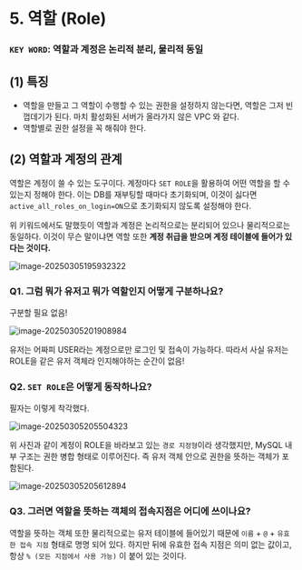 # 5. 역할 (Role)

### `KEY WORD`: 역할과 계정은 논리적 분리, 물리적 동일

## (1) 특징

- 역할을 만들고 그 역할이 수행할 수 있는 권한을 설정하지 않는다면, 역할은 그저 빈 껍데기가 된다. 마치 활성화된 서버가 올라가지 않은 VPC 와 같다.
- 역할별로 권한 설정을 꼭 해줘야 한다.

## (2) 역할과 계정의 관계

역할은 계정이 쓸 수 있는 도구이다. 
계정마다 `SET ROLE`을 활용하여 어떤 역할을 할 수 있는지 정해야 한다. 이는 DB를 재부팅할 때마다 초기화되며, 이것이 싫다면 `active_all_roles_on_login=ON`으로 초기화되지 않도록 설정해야 한다. 

  위 키워드에서도 말했듯이 역할과 계정은 논리적으로는 분리되어 있으나 물리적으로는 동일하다. 이것이 무슨 말이냐면 역할 또한 **계정 취급을 받으며 계정 테이블에 들어가 있다는 것이다.**

![image-20250305195932322](https://github.com/user-attachments/assets/49bc27ff-0dbb-4887-b4bc-dcf963dc7ec3)

### Q1. 그럼 뭐가 유저고 뭐가 역할인지 어떻게 구분하나요? 

구분할 필요 없음! 

![image-20250305201908984](https://github.com/user-attachments/assets/fff5f70b-d3f3-43de-a3c9-74c353705b82)

유저는 어짜피 USER라는 계정으로만 로그인 및 접속이 가능하다.  따라서 사실 유저는 ROLE을 같은 유저 객체라 인지해야하는 순간이 없음!

### Q2. `SET ROLE`은 어떻게 동작하나요? 

필자는 이렇게 착각했다.

![image-20250305205504323](https://github.com/user-attachments/assets/16c61a08-f2fa-452a-bac9-13da6beee1f7)

위 사진과 같이 계정이 ROLE을 바라보고 있는 `경로 지정형`이라 생각했지만, MySQL 내부 구조는 권한 병합 형태로 이루어진다. 즉 유저 객체 안으로 권한을 뜻하는 객체가 포함된다.

![image-20250305205612894](https://github.com/user-attachments/assets/06f1a129-ada9-4ae4-adda-b9d9bffb1ba2)

### Q3. 그러면 역할을 뜻하는 객체의 접속지점은 어디에 쓰이나요? 

역할을 뜻하는 객체 또한 물리적으로는 유저 테이블에 들어있기 때문에  `이름` + `@` + `유효한 접속 지점` 형태로 명명 되어 있다. 하지만 뒤에 유효한 접속 지점은 의미 없는 값이고, 항상 `% (모든 지점에서 사용 가능)` 이 붙어 있는 것이다. 

